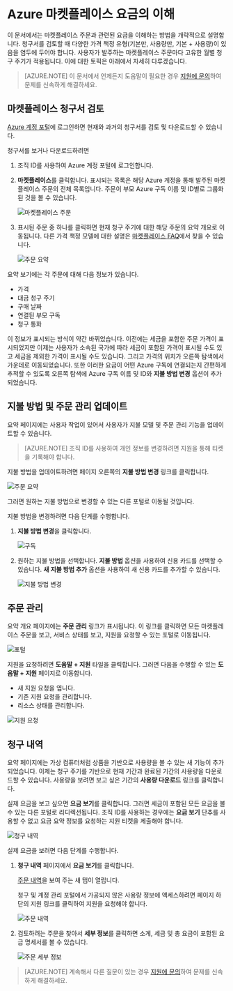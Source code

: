 <properties
	pageTitle="Azure 마켓플레이스 요금의 이해 | Microsoft Azure"
	description="마켓플레이스 주문과 관련된 요금을 이해하는 방법을 설명합니다."
	services=""
	documentationCenter=""
	authors="jiangchen79"
	manager="felixwu"
	editor=""
	tags="billing"
	/>

<tags
	ms.service="billing"
	ms.workload="na"
	ms.tgt_pltfrm="na"
	ms.devlang="na"
	ms.topic="article"
	ms.date="08/17/2016"
	ms.author="cjiang"/>

# Azure 마켓플레이스 요금의 이해
이 문서에서는 마켓플레이스 주문과 관련된 요금을 이해하는 방법을 개략적으로 설명합니다. 청구서를 검토할 때 다양한 가격 책정 유형(기본만, 사용량만, 기본 + 사용량)이 있음을 염두에 두어야 합니다. 사용자가 발주하는 마켓플레이스 주문마다 고유한 월별 청구 주기가 적용됩니다. 이에 대한 토픽은 아래에서 자세히 다루겠습니다.

> [AZURE.NOTE] 이 문서에서 언제든지 도움말이 필요한 경우 [지원에 문의](https://portal.azure.com/?#blade/Microsoft_Azure_Support/HelpAndSupportBlade)하여 문제를 신속하게 해결하세요.

## 마켓플레이스 청구서 검토
[Azure 계정 포털]( https://account.windowsazure.com/subscriptions/)에 로그인하면 현재와 과거의 청구서를 검토 및 다운로드할 수 있습니다.

청구서를 보거나 다운로드하려면

1. 조직 ID를 사용하여 Azure 계정 포털에 로그인합니다.
2. **마켓플레이스**를 클릭합니다. 표시되는 목록은 해당 Azure 계정을 통해 발주된 마켓플레이스 주문의 전체 목록입니다. 주문이 부모 Azure 구독 이름 및 ID별로 그룹화된 것을 볼 수 있습니다.

	![마켓플레이스 주문](./media/billing-understand-your-azure-marketplace-charges/marketplace-orders.png)

3. 표시된 주문 중 하나를 클릭하면 현재 청구 주기에 대한 해당 주문의 요약 개요로 이동됩니다. 다른 가격 책정 모델에 대한 설명은 [마켓플레이스 FAQ](https://azure.microsoft.com/marketplace/faq/)에서 찾을 수 있습니다.

	![주문 요약](./media/billing-understand-your-azure-marketplace-charges/order-summary.png)

요약 보기에는 각 주문에 대해 다음 정보가 있습니다.
- 가격
- 대금 청구 주기
- 구매 날짜
- 연결된 부모 구독
- 청구 통화

이 정보가 표시되는 방식이 약간 바뀌었습니다. 이전에는 세금을 포함한 주문 가격이 표시되었지만 이제는 사용자가 소속된 국가에 따라 세금이 포함된 가격이 표시될 수도 있고 세금을 제외한 가격이 표시될 수도 있습니다. 그리고 가격의 위치가 오른쪽 탐색에서 가운데로 이동되었습니다. 또한 이러한 요금이 어떤 Azure 구독에 연결되는지 간편하게 추적할 수 있도록 오른쪽 탐색에 Azure 구독 이름 및 ID와 **지불 방법 변경** 옵션이 추가되었습니다.

## 지불 방법 및 주문 관리 업데이트
요약 페이지에는 사용자 작업이 있어서 사용자가 지불 모델 및 주문 관리 기능을 업데이트할 수 있습니다.

> [AZURE.NOTE] 조직 ID를 사용하여 개인 정보를 변경하려면 지원을 통해 티켓을 기록해야 합니다.

지불 방법을 업데이트하려면 페이지 오른쪽의 **지불 방법 변경** 링크를 클릭합니다.

![주문 요약](./media/billing-understand-your-azure-marketplace-charges/order-summary.png)

그러면 원하는 지불 방법으로 변경할 수 있는 다른 포털로 이동될 것입니다.

지불 방법을 변경하려면 다음 단계를 수행합니다.

1. **지불 방법 변경**을 클릭합니다.

	![구독](./media/billing-understand-your-azure-marketplace-charges/subscriptions.jpg)

2. 원하는 지불 방법을 선택합니다. **지불 방법** 옵션을 사용하여 신용 카드를 선택할 수 있습니다. **새 지불 방법 추가** 옵션을 사용하여 새 신용 카드를 추가할 수 있습니다.

	![지불 방법 변경](./media/billing-understand-your-azure-marketplace-charges/change-payment-method.jpg)

## 주문 관리
요약 개요 페이지에는 **주문 관리** 링크가 표시됩니다. 이 링크를 클릭하면 모든 마켓플레이스 주문을 보고, 서비스 상태를 보고, 지원을 요청할 수 있는 포털로 이동됩니다.

![포털](./media/billing-understand-your-azure-marketplace-charges/portal.jpg)

지원을 요청하려면 **도움말 + 지원** 타일을 클릭합니다. 그러면 다음을 수행할 수 있는 **도움말 + 지원** 페이지로 이동합니다.
- 새 지원 요청을 엽니다.
- 기존 지원 요청을 관리합니다.
- 리소스 상태를 관리합니다.

![지원 요청](./media/billing-understand-your-azure-marketplace-charges/request-support.jpg)

## 청구 내역
요약 페이지에는 가상 컴퓨터처럼 상품을 기반으로 사용량을 볼 수 있는 새 기능이 추가되었습니다. 이제는 청구 주기를 기반으로 현재 기간과 완료된 기간의 사용량을 다운로드할 수 있습니다. 사용량을 보려면 보고 싶은 기간의 **사용량 다운로드** 링크를 클릭합니다.

실제 요금을 보고 싶으면 **요금 보기**를 클릭합니다. 그러면 세금이 포함된 모든 요금을 볼 수 있는 다른 포털로 리디렉션됩니다. 조직 ID를 사용하는 경우에는 **요금 보기** 단추를 사용할 수 없고 요금 요약 정보를 요청하는 지원 티켓을 제출해야 합니다.

![청구 내역](./media/billing-understand-your-azure-marketplace-charges/billing-history.png)

실제 요금을 보려면 다음 단계를 수행합니다.

1. **청구 내역** 페이지에서 **요금 보기**를 클릭합니다.

	[주문 내역](https://account.microsoft.com/billing/orders#/)을 보여 주는 새 탭이 열립니다.

    청구 및 계정 관리 포털에서 가공되지 않은 사용량 정보에 액세스하려면 페이지 하단의 지원 링크를 클릭하여 지원을 요청해야 합니다.

	![주문 내역](./media/billing-understand-your-azure-marketplace-charges/order-history.jpg)

2. 검토하려는 주문을 찾아서 **세부 정보**를 클릭하면 소계, 세금 및 총 요금이 포함된 요금 명세서를 볼 수 있습니다.

	![주문 세부 정보](./media/billing-understand-your-azure-marketplace-charges/order-details.jpg)

> [AZURE.NOTE] 계속해서 다른 질문이 있는 경우 [지원에 문의](https://portal.azure.com/?#blade/Microsoft_Azure_Support/HelpAndSupportBlade)하여 문제를 신속하게 해결하세요.

<!---HONumber=AcomDC_0824_2016-->
